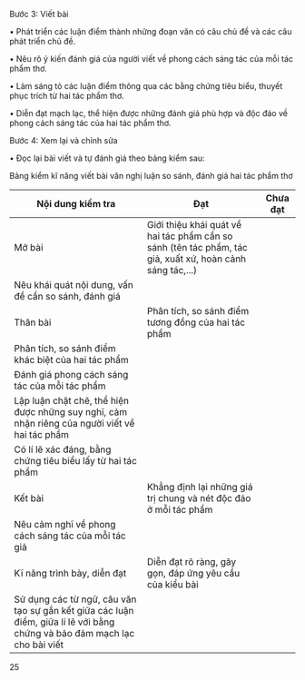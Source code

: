 Bước 3: Viết bài

• Phát triển các luận điểm thành những đoạn văn có câu chủ đề và các câu phát triển chủ đề.

• Nêu rõ ý kiến đánh giá của người viết về phong cách sáng tác của mỗi tác phẩm thơ.

• Làm sáng tỏ các luận điểm thông qua các bằng chứng tiêu biểu, thuyết phục trích từ hai tác phẩm thơ.

• Diễn đạt mạch lạc, thể hiện được những đánh giá phù hợp và độc đáo về phong cách sáng tác của hai tác phẩm thơ.

Bước 4: Xem lại và chỉnh sửa

• Đọc lại bài viết và tự đánh giá theo bảng kiểm sau:

Bảng kiểm kĩ năng viết bài văn nghị luận so sánh, đánh giá hai tác phẩm thơ

Nội dung kiểm tra | Đạt | Chưa đạt
--- | --- | ---
Mở bài | Giới thiệu khái quát về hai tác phẩm cần so sánh (tên tác phẩm, tác giả, xuất xứ, hoàn cảnh sáng tác,...) |
| Nêu khái quát nội dung, vấn đề cần so sánh, đánh giá |
Thân bài | Phân tích, so sánh điểm tương đồng của hai tác phẩm |
| Phân tích, so sánh điểm khác biệt của hai tác phẩm |
| Đánh giá phong cách sáng tác của mỗi tác phẩm |
| Lập luận chặt chẽ, thể hiện được những suy nghĩ, cảm nhận riêng của người viết về hai tác phẩm |
| Có lí lẽ xác đáng, bằng chứng tiêu biểu lấy từ hai tác phẩm |
Kết bài | Khẳng định lại những giá trị chung và nét độc đáo ở mỗi tác phẩm |
| Nêu cảm nghĩ về phong cách sáng tác của mỗi tác giả |
Kĩ năng trình bày, diễn đạt | Diễn đạt rõ ràng, gãy gọn, đáp ứng yêu cầu của kiểu bài |
| Sử dụng các từ ngữ, câu văn tạo sự gắn kết giữa các luận điểm, giữa lí lẽ với bằng chứng và bảo đảm mạch lạc cho bài viết |

25